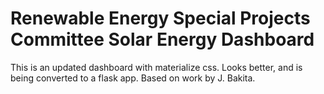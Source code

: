 # Renewable Energy Special Projects Committee Solar Energy Dashboard
This is an updated dashboard with materialize css. Looks better, and is being converted to a flask app. Based on work by J. Bakita. 
